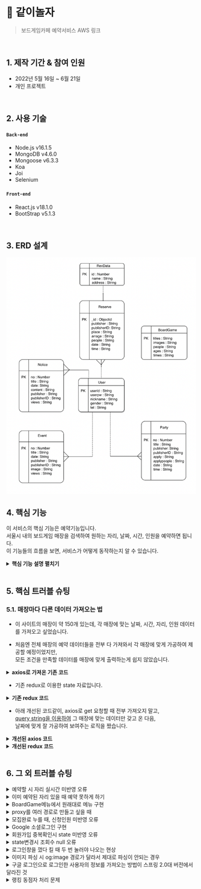 # 📌  같이놀자
> 보드게임카페 예약서비스
> AWS 링크

<br>

## 1. 제작 기간 & 참여 인원
- 2022년 5월 16일 ~ 6월 21일
- 개인 프로젝트

<br>

## 2. 사용 기술
#### `Back-end`
  - Node.js v16.1.5
  - MongoDB v4.6.0
  - Mongoose v6.3.3
  - Koa
  - Joi
  - Selenium

#### `Front-end`
  - React.js v18.1.0
  - BootStrap v5.1.3

<br>

## 3. ERD 설계
![](https://raw.githubusercontent.com/rkdxodnjs94/image/main/gachinolja%20ERD.png)

## 4. 핵심 기능
이 서비스의 핵심 기능은 예약기능입니다.<br>
서울시 내의 보드게임 매장을 검색하여 원하는 자리, 날짜, 시간, 인원을 예약하면 됩니다.<br>
이 기능들의 흐름을 보면, 서비스가 어떻게 동작하는지 알 수 있습니다.

<details>
<summary><b>핵심 기능 설명 펼치기</b></summary>
<div markdown="1">
  
### 4.1. 전체 흐름
![](https://raw.githubusercontent.com/rkdxodnjs94/image/main/flowpoint.png)

### 4.2. 사용자 요청
![](https://raw.githubusercontent.com/rkdxodnjs94/image/main/flow1.png)

- **URL 정규식 체크** :pushpin: [코드 확인](https://github.com/rkdxodnjs94/gachinolja/blob/frontend/frontend/src/pages/SignUp.js)
  - React.js로 렌더링된 화면단에서, 사용자가 등록을 시도한 URL의 모양새를 정규식으로 확인합니다.
  - URL의 모양새가 아닌 경우, 에러 메세지를 띄웁니다.

- **Axios 비동기 요청** :pushpin: [코드 확인](https://github.com/rkdxodnjs94/gachinolja/blob/frontend/frontend/src/pages/SignUp.js)
  - URL의 모양새인 경우, 컨텐츠를 등록하는 POST 요청을 비동기로 날립니다.

### 4.3. mongoose & Service

![](https://raw.githubusercontent.com/rkdxodnjs94/image/main/flow2.png)

- **mongoose** :pushpin: [코드 확인](https://github.com/rkdxodnjs94/gachiback/blob/main/src/models/user.js)
  - mongoose에서 schema 모델을 생성합니다.

- **index** :pushpin: [코드 확인](https://github.com/rkdxodnjs94/gachiback/blob/main/src/api/user/index.js)
  - 그 모델을 토대로 app의 index에서 url을 통해 요청합니다.

### 4.4. Controller

![](https://raw.githubusercontent.com/rkdxodnjs94/image/main/flow3.png)

- **결과 응답** :pushpin: [코드 확인](https://github.com/rkdxodnjs94/gachiback/blob/main/src/api/user/user.ctrl.js)
  - 요청받은 url을 토대로 데이터가 잘 들어왔는지 로직처리를 합니다.

- **DB에 저장** :pushpin:
  - 로직처리를 마친 후, api의 url로 mongoDB 서버에 데이터를 저장합니다.

- **컨텐츠 저장** :pushpin:
  - 저장된 컨텐츠는 다시 mongoDB - Controller - index를 거쳐 화면단에 송출됩니다.

</div>
</details>

</br>

## 5. 핵심 트러블 슈팅
### 5.1. 매장마다 다른 데이터 가져오는 법
- 이 사이트의 매장이 약 150개 있는데, 각 매장에 맞는 날짜, 시간, 자리, 인원 데이터를 가져오고 싶었습니다.

- 처음엔 전체 매장의 예약 데이터들을 전부 다 가져와서 각 매장에 맞게 가공하여 제공할 예정이었지만,<br>
모든 조건을 만족할 데이터를 매장에 맞게 출력하는게 쉽지 않았습니다.

<details>
<summary><b>axios로 가져온 기존 코드</b></summary>
<div markdown="1">

~~~react.js
useEffect(() => {
  async function axiosdata(){
    try {
      const response = await axios.get('/api/reserve');
      for (var i=0; i<2600; i++) {
        dispatch(setPlace(response.data[i].place));
      for (var i=0; i < response.data.length; i++) {
        dispatch(setSaveReserve(response.data[i].place));
        dispatch(setSaveReserve(response.data[i].arrage[0].arrage));
        console.log(response);
      }
      };
      console.log(response);
    } catch (error) {
      console.log(error);
    }
  }
  axiosdata();
axiosdata();
},[dispatch])
~~~

</div>
</details>

- 기존 redux로 이용한 state 자료입니다.

<details>
<summary><b>기존 redux 코드</b></summary>
<div markdown="1">

~~~react.js
// 자리 데이터를 저장하는 state입니다.
// 초기 state : [ [] ]
// 수정 state : [ ['강남점',1,2,3,...],['홍대점',1,2,3,...], [...] ]
// 초기 state : []
// 수정 state : [ ['강남점',1,2,3..],['홍대점',1,2,3,...], ]
import { createSlice } from "@reduxjs/toolkit";

const SaveReserve = createSlice({
  name : 'savereserve',
  initialState : [
    []
  ],
  initialState : [],
  reducers : {
    setSaveReserve(state, action){
      if (action.payload !== Number){ 
        const setplace = [[...state],[action.payload]];
        return setplace.filter(function(item, idx){
          return setplace.indexOf(item) === idx;
        })
      } else if(action.payload === Number){
        const setarrage = [[...state,action.payload]];
        return setarrage.filter(function(item, idx){
          return setarrage.indexOf(item) === idx;
        })
      }
    setSavePlace(state, action){
      const arr = new Array(state.length).fill(state);
      arr.push(action.payload);
    },
    setSaveArg(state, action){
      const arr = new Array(state.length).fill(state);
      arr.push(action.payload);
    }
  }
});

export const { setSaveReserve } = SaveReserve.actions;
export const { setSavePlace, setSaveArg } = SaveReserve.actions;

export default SaveReserve; 
~~~

</div>
</details>

- 아래 개선된 코드같이, axios로 get 요청할 때 전부 가져오지 말고,<br>
[query string을 이용하여](https://velog.io/@bang9dev/axios-with-qs) 그 매장에 맞는 데이터만 갖고 온 다음,<br>
날짜에 맞게 잘 가공하여 보여주는 로직을 짰습니다.

<details>
<summary><b>개선된 axios 코드</b></summary>
<div markdown="1">

~~~react.js
useEffect(() => {
    async function axiosdata(){
      try {
        const response = await axios.get('/api/reserve/place',{
          params : {place : revdata[id-1].name}
        });
        for ( let i=0; i<response?.data.length; i++) {
          dispatch(setSaveArg(response?.data[i].arrage));
          dispatch(setSavePbID(response?.data[i].publisherID));
          dispatch(setSaveDate(moment(response?.data[i].date).format('YYYY년 MM월 DD일')));
        }
        dispatch(setArray());
      } catch (error) {
        console.log(error);
      }
    }
    axiosdata();
    return () => {
      dispatch(clear());
    }
  },[dispatch]);
~~~

</div>
</details>
  
<details>
<summary><b>개선된 redux 코드</b></summary>
<div markdown="1">

~~~react.js
// 자리 데이터를 저장하는 state입니다.
// 초기 state : []
// 수정 state : [1,2,...]
import { createSlice } from "@reduxjs/toolkit";
const initialState = [];
const SaveReserve = createSlice({
  name : 'savereserve',
  initialState,
  reducers : {
    setSaveArg(state, action){
      state.push(action.payload);
    },
    setSavePbID(state, action){
      state.push(action.payload);
    },
    setSaveDate(state, action){
      state.push(action.payload);
    },
    setArray(state, action){
      const result = [];
      for (let i=0; i<state.length; i+=3){
        result.push(state.slice(i, i+3));
      }
      return result;
    },
    clear : () => initialState
  }
});

export const { clear, setSaveArg, setSavePbID, setSaveDate } = SaveReserve.actions;
export const { clear, setSaveArg, setSavePbID, setSaveDate, setArray } = SaveReserve.actions;

export default SaveReserve; 
~~~

</div>
</details>

</br>

## 6. 그 외 트러블 슈팅
<details>
<summary>예약할 시 자리 실시간 미반영 오류</summary>
<div markdown="1">

- 부모 컴포넌트에 useState 요소들을 설정 후, 예약버튼에 state를 변경하게 만든 다음<br>
  useEffect에 그 요소를 반영
~~~react.js
useEffect(() => {
    async function axiosdata(){
      try {
        const response = await axios.get('/api/reserve/place',{
          params : {place : revdata[id-1].name}
        });
        for ( let i=0; i<response?.data.length; i++) {
          dispatch(setSaveArg(response?.data[i].arrage));
          dispatch(setSavePbID(response?.data[i].publisherID));
          dispatch(setSaveDate(moment(response?.data[i].date).format('YYYY년 MM월 DD일')));
        }
        dispatch(setArray());
      } catch (error) {
        console.log(error);
      }
    }
},[dispatch, props.render]);
  
~~~

</div>
</details>

<details>
<summary>이미 예약된 자리 있을 때 예약 못하게 하기</summary>
<div markdown="1">
  
  - ArragePlace.js에서 includes 함수를 사용하여 해결
  - [https://github.com/rkdxodnjs94/gachinolja/blob/frontend/frontend/src/components/Reserve/ArragePlace.js](https://github.com/rkdxodnjs94/gachinolja/blob/frontend/frontend/src/components/Reserve/ArragePlace.js)
  
</div>
</details>

<details>
<summary>BoardGame메뉴에서 원래대로 메뉴 구현</summary>
<div markdown="1">
  
  - `setMinFilter('')` 와 같이 state값을 빈 값으로 변경하기
  
</div>
</details>
    
<details>
<summary> proxy를 여러 경로로 만들고 싶을 때 </summary>
<div markdown="1">
  
- setupProxy.js에 모듈화하여 여러 경로를 설정할 수 있었습니다.
  
~~~react.js
const {createProxyMiddleware} = require('http-proxy-middleware');``
module.exports = function(app) {
    app.use('/api/',
    createProxyMiddleware( 
        { target: 'http://localhost:4001/', changeOrigin: true }
    ));
    app.use('/v1/nid/me',
    createProxyMiddleware(
        { target: "https://openapi.naver.com/", changeOrigin: true}
    ));
}
~~~
   
</div>
</details>    

<details>
<summary> 모집완료 누를 때, 신청인원 미반영 오류</summary>
<div markdown="1">
  
  - useEffect에 [setData]를 추가하여 axios 데이터가 변경될 때마다 useEffect를 적용하게 설정했습니다.
    - [https://github.com/rkdxodnjs94/gachinolja/blob/frontend/frontend/src/pages/Party/ReadParty.js](https://github.com/rkdxodnjs94/gachinolja/blob/frontend/frontend/src/pages/Party/ReadParty.js)
   
</div>
</details>    

<details>
<summary> Google 소셜로그인 구현</summary>
<div markdown="1">
  
  - 유튜브 영상을 참고하여 해결
    - 참고
      - [https://www.youtube.com/watch?v=roxC8SMs7HU](https://www.youtube.com/watch?v=roxC8SMs7HU)
        
</div>
</details>  
    
<details>
<summary>회원가입 중복확인시 state 미반영 오류</summary>
<div markdown="1">
  
  - onChange에 state값의 길이를 측정하려 해도 제대로 반영이 안됐습니다.
  
  - 해결
  
    - 중복확인 버튼을 만들어 state 데이터값과 axios 데이터값이 일치하도록 로직 구현
    - [https://github.com/rkdxodnjs94/gachinolja/blob/frontend/frontend/src/pages/SignUp.js](https://github.com/rkdxodnjs94/gachinolja/blob/frontend/frontend/src/pages/SignUp.js)
        
</div>
</details> 
    
<details>
<summary> state변경시 조회수 null 오류</summary>
<div markdown="1">
  
   - Schema에 type유형을 Number에서 String으로 변경하고, default값을 '0'으로 변경하고,<br>
   axios의 patch 요청할 때, String을 Number로 변환한 상태에서 +1 하여 변경된 데이터 반영합니다.
     - [Schema 링크](
     - [axios 링크](https://github.com/rkdxodnjs94/gachinolja/blob/frontend/frontend/src/pages/Inquiry/NoticeDetail.js)
        
</div>
</details> 

<details>
<summary> 로그인창을 껐다 킬 때 두 번 눌러야 나오는 현상</summary>
<div markdown="1">
  
  - 변경state를 !state로 하여 클릭할 때 자동으로 true, false로 변경되도록 설정을 했는데,<br>
   다른 페이지를 이동할 때 로그인했음에도 로그인하라는 창이 뜨는 문제가 발생했습니다.

  - 해결
    - 초기 state를 false로 설정하고, 변경 state값은 true 또는 false로 변경하여 <br>
  이벤트 발생할때마다 `dispatch(setLogin(false))`변경state를 작성했습니다. 
        
</div>
</details> 

<details>
<summary> 이미지 파싱 시 og:image 경로가 달라서 제대로 파싱이 안되는 경우</summary>
<div markdown="1">
  
  - UserAgent 설정으로 해결
        - [https://www.javacodeexamples.com/jsoup-set-user-agent-example/760](https://www.javacodeexamples.com/jsoup-set-user-agent-example/760)
        - [http://www.useragentstring.com/](http://www.useragentstring.com/)
        
</div>
</details> 
    
<details>
<summary> 구글 로그인으로 로그인한 사용자의 정보를 가져오는 방법이 스프링 2.0대 버전에서 달라진 것</summary>
<div markdown="1">
  
  - 1.5대 버전에서는 Controller의 인자로 Principal을 넘기면 principal.getName(0에서 바로 꺼내서 쓸 수 있었는데, 2.0대 버전에서는 principal.getName()의 경우 principal 객체.toString()을 반환한다.
    - 1.5대 버전에서 principal을 사용하는 경우
    - 아래와 같이 사용했다면,

    ```jsx
    @RequestMapping("/sso/user")
    @SuppressWarnings("unchecked")
    public Map<String, String> user(Principal principal) {
        if (principal != null) {
            OAuth2Authentication oAuth2Authentication = (OAuth2Authentication) principal;
            Authentication authentication = oAuth2Authentication.getUserAuthentication();
            Map<String, String> details = new LinkedHashMap<>();
            details = (Map<String, String>) authentication.getDetails();
            logger.info("details = " + details);  // id, email, name, link etc.
            Map<String, String> map = new LinkedHashMap<>();
            map.put("email", details.get("email"));
            return map;
        }
        return null;
    }
    ```

    - 2.0대 버전에서는
    - 아래와 같이 principal 객체의 내용을 꺼내 쓸 수 있다.

    ```jsx
    UsernamePasswordAuthenticationToken token =
                    (UsernamePasswordAuthenticationToken) SecurityContextHolder
                            .getContext().getAuthentication();
            Map<String, Object> map = (Map<String, Object>) token.getPrincipal();

            String email = String.valueOf(map.get("email"));
            post.setMember(memberRepository.findByEmail(email));
    ```
        
</div>
</details> 
    
<details>
<summary> 랭킹 동점자 처리 문제</summary>
<div markdown="1">
  
  - PageRequest의 Sort부분에서 properties를 "rankPoint"를 주고 "likeCnt"를 줘서 댓글수보다 좋아요수가 우선순위 갖도록 설정.
  - 좋아요 수도 똑같다면..........
        
</div>
</details> 
    
</br>
